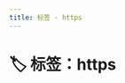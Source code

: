 ```yaml
---
title: 标签 - https
---
```


<script setup>
const posts = [
  {
    "title": "Dify 平台配置 https",
    "date": "2025-07-04",
    "description": "记录如何配置 Dify 平台的 https",
    "tags": [
      "Dify",
      "https"
    ],
    "series": "",
    "link": "/posts/2025/2025070401/"
  }
]
</script>

# 🏷️ 标签：https


<PostCard
  v-for="post in posts"
  :key="post.link"
  v-bind="post"
/>